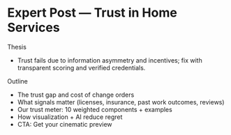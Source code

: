 # Expert Post — Trust in Home Services

Thesis
- Trust fails due to information asymmetry and incentives; fix with transparent scoring and verified credentials.

Outline
- The trust gap and cost of change orders
- What signals matter (licenses, insurance, past work outcomes, reviews)
- Our trust meter: 10 weighted components + examples
- How visualization + AI reduce regret
- CTA: Get your cinematic preview
